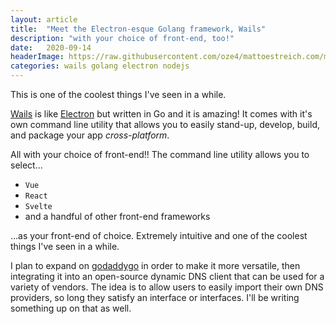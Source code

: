 ```yaml
---
layout: article
title:  "Meet the Electron-esque Golang framework, Wails"
description: "with your choice of front-end, too!"
date:   2020-09-14
headerImage: https://raw.githubusercontent.com/oze4/mattoestreich.com/master/assets/wailslogo.png
categories: wails golang electron nodejs
---
```


This is one of the coolest things I've seen in a while.

[Wails](https://wails.app/) is like [Electron](https://www.electronjs.org/) but written in Go and it is amazing! It comes with it's own command line utility that allows you to easily stand-up, develop, build, and package your app *cross-platform*. 

All with your choice of front-end!! The command line utility allows you to select...

 - `Vue`
 - `React`
 - `Svelte`
 - and a handful of other front-end frameworks 

...as your front-end of choice. Extremely intuitive and one of the coolest things I've seen in a while.

I plan to expand on [godaddygo](https://github.com/oze4/godaddygo) in order to make it more versatile, then integrating it into an open-source dynamic DNS client that can be used for a variety of vendors. The idea is to allow users to easily import their own DNS providers, so long they satisfy an interface or interfaces. I'll be writing something up on that as well.
